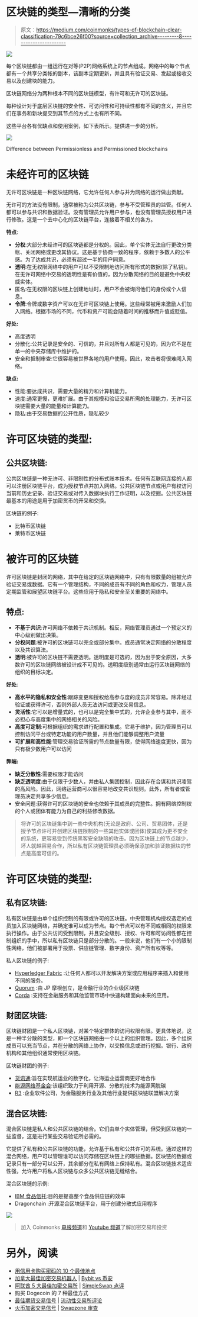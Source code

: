 # 区块链的类型—清晰的分类

> 原文：<https://medium.com/coinmonks/types-of-blockchain-clear-classification-79c6bce26f00?source=collection_archive---------8----------------------->

![](img/f0998e5b2986d638dd0cf2e43f4e59df.png)

每个区块链都由一组运行在对等(P2P)网络系统上的节点组成。网络中的每个节点都有一个共享分类帐的副本，该副本定期更新，并且具有验证交易、发起或接收交易以及创建块的能力。

区块链网络分为两种根本不同的区块链模型，有许可和无许可的区块链。

每种设计对于底层区块链的安全性、可访问性和可持续性都有不同的含义，并且它们在事务和新块提交到其节点的方式上也有所不同。

这些平台各有优缺点和使用案例，如下表所示。提供进一步的分析。

![](img/a0ed6c79881f7253652ae0d13789ecc9.png)

Difference between Permissionless and Permissioned blockchains

# 未经许可的区块链

无许可区块链是一种区块链网络，它允许任何人参与并为网络的运行做出贡献。

无许可的方法没有限制，通常被称为公共区块链，参与不受管理员的监管。任何人都可以参与共识和数据验证。没有管理员允许用户参与，也没有管理员授权用户进行修改。这是一个去中心化的区块链平台，连接着不相关的各方。

**特点**:

*   **分权**:大部分未经许可的区块链都是分权的。因此，单个实体无法自行更改分类帐、关闭网络或更改其协议。这是基于协商一致的程序，依赖于多数人的公平感。为了达成共识，必须有超过一半的用户同意。
*   **透明**:在无权限网络中的用户可以不受限制地访问所有形式的数据(除了私钥)。在无许可网络中交易的透明性是有价值的，因为分散网络的目的是避免中央权威实体。
*   匿名:在无权限的区块链上创建地址时，用户不会被询问他们的身份或个人信息。
*   **令牌**:令牌或数字资产可以在无许可区块链上使用。这些经常被用来激励人们加入网络。根据市场的不同，代币和资产可能会随着时间的推移而升值或贬值。

**好处:**

*   高度透明
*   分散化:公共记录是安全的、可信的，并且对所有人都是可见的，因为它不是在单一的中央存储库中维护的。
*   安全和抵制审查:它很容易被世界各地的用户使用。因此，攻击者将很难闯入网络。

**缺点:**

*   性能:要达成共识，需要大量的精力和计算机能力。
*   速度:通常更慢，更难扩展。由于其规模和验证交易所需的处理能力，无许可区块链需要大量的能量和计算能力。
*   隐私:由于交易数据的公开性质，隐私较少

# 许可区块链的类型:

## 公共区块链:

公共区块链是一种无许可、非限制性的分布式账本技术。任何有互联网连接的人都可以注册区块链平台，成为授权节点并加入网络。公共区块链节点或用户有权访问当前和历史记录、验证交易或对传入数据块执行工作证明，以及挖掘。公共区块链最基本的用途是用于加密货币的开采和交换。

区块链的例子:

*   比特币区块链
*   莱特币区块链

# 被许可的区块链

许可区块链是封闭的网络，其中在给定的区块链网络中，只有有限数量的组被允许验证交易或数据。它有一个管理结构，不同的成员有不同的角色和权力，管理人员定期监管和展望区块链平台。这些应用于隐私和安全至关重要的网络中。

## 特点:

*   **不基于共识**:许可网络不依赖于共识机制。相反，网络管理员通过一个预定义的中心级别做出决策。
*   **分权问题**:被许可的区块链可以完全或部分集中。成员通常决定网络的分散程度以及共识算法。
*   **透明**:被许可的区块链不需要透明。透明度是可选的，因为出于安全原因，大多数许可的区块链网络被设计成不可见的。透明度级别通常由运行区块链网络的组织的目标决定。

**好处**:

*   **高水平的隐私和安全性**:跟踪变更和授权给高参与度的成员非常容易。除非经过验证或获得许可，否则外部人员无法访问或更改交易信息。
*   **灵活性**:它可以是增量式的，也可以是完全集中式的，允许企业参与其中，而不必担心与高度集中的网络相关的风险。
*   **高度可定制**:可根据组织的需求进行配置和集成。它易于维护，因为管理员可以控制访问平台或特定功能的用户数量，并且他们能够调整用户流量
*   **可扩展和高性能**:管理交易验证所需的节点数量有限，使得网络速度更快，因为只有极少数用户可以访问

**弊端:**

*   **缺乏分散性**:需要权限才能访问
*   **缺乏透明度**:由于仅限于少数人，并由私人集团控制，因此存在合谋和共识凌驾的高风险。因此，网络运营商可以很容易地改变共识规则。此外，所有者或管理员决定共享多少信息。
*   安全问题:获得许可的区块链的安全也依赖于其成员的完整性。拥有网络控制权的个人或团体有能力为自己的利益修改数据。

> 将许可的区块链集中到一些中央机构(无论是政府、公司、贸易团体，还是授予节点许可并创建区块链限制的一些其他实体或团体)使其成为更不安全的系统，更容易受到传统黑客安全缺陷的攻击。因为区块链上的节点越少，坏人就越容易合作，所以私有区块链管理员必须确保添加和验证数据块的节点是高度可信的。

# 许可区块链的类型:

## 私有区块链:

私有区块链是由单个组织控制的有限或许可的区块链。中央管理机构授权选定的成员加入区块链网络，并确定谁可以成为节点。每个节点可以有不同或相同的权限来执行操作。由于公共访问受到限制，并且安全级别、授权、许可和可访问性都在控制组织的手中，所以私有区块链只是部分分散的。一般来说，他们有一个小的限制性网络，他们被部署用于投票、供应链管理、数字身份、资产所有权等等。

私人区块链的例子:

*   [Hyperledger Fabric](https://www.hyperledger.org/) :让任何人都可以开发解决方案或应用程序来插入和使用不同的服务。
*   [Quorum](https://consensys.net/quorum/) :由 JP 摩根创立，是金融行业的企业级区块链
*   [Corda](https://www.corda.net/) :支持在金融服务和其他监管市场中快速构建面向未来的应用。

## 财团区块链:

区块链财团是一个私人区块链，对某个特定群体的访问权限有限。更具体地说，这是一种半分散的类型，即一个区块链网络由一个以上的组织管理。因此，多个组织成员可以充当节点，并在分散的网络上协作，以交换信息或进行挖掘。银行、政府机构和其他组织通常使用区块链。

区块链财团的例子:

*   [货讯通](https://www.cargosmart.com/en-us/):旨在实现航运业的数字化，让海运业运营商更好地合作
*   [能源网络基金会](https://www.energyweb.org/):该组织致力于利用开源、分散的技术为能源网脱碳
*   [R3](https://www.r3.com/) :企业软件公司，为金融服务行业及其他行业提供区块链联盟解决方案

## 混合区块链:

混合区块链是私人和公共区块链的结合。它们由单个实体管理，但受到区块链的一些监督，这是进行某些交易验证所必需的。

它提供了私有和公共区块链的功能，允许基于私有和公共许可的系统。通过这样的混合网络，用户可以管理谁可以访问存储在区块链上的哪些数据。区块链的数据或记录只有一部分可以公开，其余部分在私有网络上保持私有。混合区块链技术适应性强，允许用户将私人区块链与众多公共区块链无缝结合。

混合区块链的示例:

*   [IBM 食品信托](https://www.ibm.com/blockchain/solutions/food-trust):目的是提高整个食品供应链的效率
*   Dragonchain :开源混合区块链平台，用于创建分散式应用程序

![](img/2f8bf7b9f42b7e4dd856fdb9f70691d9.png)

> 加入 Coinmonks [电报频道](https://t.me/coincodecap)和 [Youtube 频道](https://www.youtube.com/c/coinmonks/videos)了解加密交易和投资

# 另外，阅读

*   [用信用卡购买密码的 10 个最佳地点](https://coincodecap.com/buy-crypto-with-credit-card)
*   [加拿大最佳加密交易机器人](https://coincodecap.com/5-best-crypto-trading-bots-in-canada) | [Bybit vs 币安](https://coincodecap.com/bybit-binance-moonxbt)
*   [阿联酋 5 大最佳加密交易所](https://coincodecap.com/best-crypto-exchanges-in-uae) | [SimpleSwap 点评](https://coincodecap.com/simpleswap-review)
*   购买 Dogecoin 的 7 种最佳方式
*   [最佳期货交易信号](https://coincodecap.com/futures-trading-signals) | [流动性交易所评论](https://coincodecap.com/liquid-exchange-review)
*   [火币加密交易信号](https://coincodecap.com/huobi-crypto-trading-signals) | [Swapzone 审查](/coinmonks/swapzone-review-crypto-exchange-data-aggregator-e0ad78e55ed7)